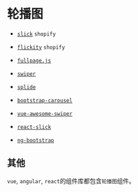 # 轮播图

* [` slick `](https://github.com/javve/list.js) `shopify`
* [` flickity `](https://github.com/metafizzy/flickity) `shopify`
* [` fullpage.js `](https://github.com/alvarotrigo/fullPage.js)
* [` swiper `](https://github.com/nolimits4web/swiper)
* [` splide `](https://github.com/Splidejs/splide)

* [` bootstrap-carousel `](https://getbootstrap.com/docs/4.3/components/carousel/)
* [` vue-awesome-swiper `](https://github.com/surmon-china/vue-awesome-swiper)
* [` react-slick `](https://github.com/akiran/react-slick)
* [` ng-bootstrap `](https://ng-bootstrap.github.io/#/components/carousel/api)

## 其他

`vue`, `angular`, `react`的组件库都包含`轮播图`组件。